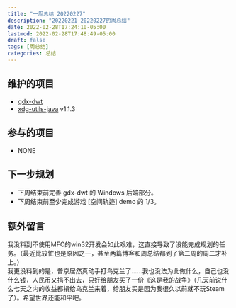 ```yaml
---
title: "一周总结 20220227"
description: "20220221-20220227的周总结"
date: 2022-02-28T17:24:10-05:00
lastmod: 2022-02-28T17:48:49-05:00
draft: false
tags: [周总结]
categories: 总结
---
```


## 维护的项目
- [gdx-dwt](https://github.com/anyicomplex/gdx-dwt)  
- [xdg-utils-java](https://github.com/anyicomplex/xdg-utils-java) v1.1.3

## 参与的项目
- NONE

## 下一步规划
- 下周结束前完善 gdx-dwt 的 Windows 后端部分。
- 下周结束前至少完成游戏 [空间轨迹] demo 的 1/3。

## 额外留言
我没料到不使用MFC的win32开发会如此艰难，这直接导致了没能完成规划的任务。（最近比较忙也是原因之一，甚至两篇博客和周总结都到了第二周的周二才补上。）  
我更没料到的是，普京居然真动手打乌克兰了......我也没法为此做什么，自己也没什么钱，人民币又捐不出去，只好给朋友买了一份《这是我的战争》（几天前说什么七天之内的收益都捐给乌克兰来着，给朋友买是因为我很久以前就不玩Steam了）。希望世界还能和平吧。